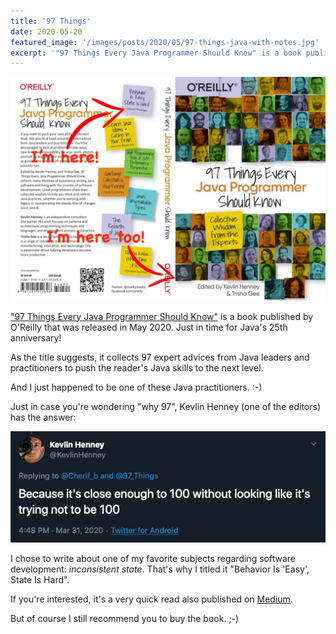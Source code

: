 ```yaml
---
title: '97 Things'
date: 2020-05-20
featured_image: '/images/posts/2020/05/97-things-java-with-notes.jpg'
excerpt: '"97 Things Every Java Programmer Should Know" is a book published by O&apos;Reilly that was released in May 2020. As the title suggests, it collects 97 expert advices from Java leaders and practitioners to push the reader&apos;s Java skills to the next level.'
---
```


![](/images/posts/2020/05/97-things-java-with-notes.jpg)

["97 Things Every Java Programmer Should Know"](http://shop.oreilly.com/product/0636920048824.do) is a book published by O'Reilly that was released in May 2020. Just in time for Java's 25th anniversary!

As the title suggests, it collects 97 expert advices from Java leaders and practitioners to push the reader's Java skills to the next level.

And I just happened to be one of these Java practitioners. :-)

Just in case you're wondering "why 97", Kevlin Henney (one of the editors) has the answer:

![](/images/posts/2020/05/why-97.png)

I chose to write about one of my favorite subjects regarding software development: _inconsistent state_. That's why I titled it "Behavior Is 'Easy', State Is Hard".

If you're interested, it's a very quick read also published on [Medium](https://medium.com/97-things/behavior-is-easy-state-is-hard-b272356cf867).

But of course I still recommend you to buy the book. ;-)
